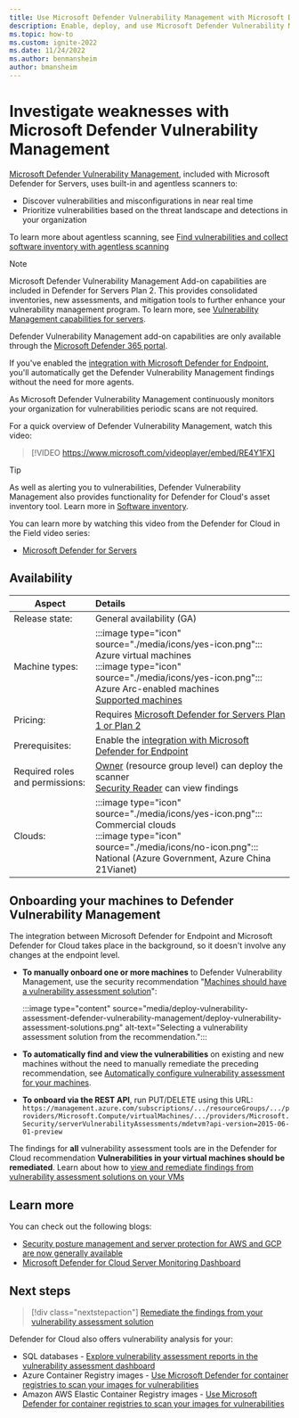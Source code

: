 ```yaml
---
title: Use Microsoft Defender Vulnerability Management with Microsoft Defender for Cloud
description: Enable, deploy, and use Microsoft Defender Vulnerability Management with Microsoft Defender for Cloud to discover weaknesses in your Azure and hybrid machines
ms.topic: how-to
ms.custom: ignite-2022
ms.date: 11/24/2022
ms.author: benmansheim
author: bmansheim
---
```


# Investigate weaknesses with Microsoft Defender Vulnerability Management

[Microsoft Defender Vulnerability Management](/microsoft-365/security/defender-vulnerability-management/defender-vulnerability-management), included with Microsoft Defender for Servers, uses built-in and agentless scanners to:

- Discover vulnerabilities and misconfigurations in near real time
- Prioritize vulnerabilities based on the threat landscape and detections in your organization

To learn more about agentless scanning, see [Find vulnerabilities and collect software inventory with agentless scanning](enable-vulnerability-assessment-agentless)

>[!Note]
> Microsoft Defender Vulnerability Management Add-on capabilities are included in Defender for Servers Plan 2. This provides consolidated inventories, new assessments, and mitigation tools to further enhance your vulnerability management program. To learn more, see [Vulnerability Management capabilities for servers](/microsoft-365/security/defender-vulnerability-management/defender-vulnerability-management-capabilities#vulnerability-managment-capabilities-for-servers).
>
> Defender Vulnerability Management add-on capabilities are only available through the [Microsoft Defender 365 portal](https://security.microsoft.com/homepage).

If you've enabled the [integration with Microsoft Defender for Endpoint](integration-defender-for-endpoint.md), you'll automatically get the Defender Vulnerability Management findings without the need for more agents.

As Microsoft Defender Vulnerability Management continuously monitors your organization for vulnerabilities periodic scans are not required.

For a quick overview of Defender Vulnerability Management, watch this video:

> [!VIDEO https://www.microsoft.com/videoplayer/embed/RE4Y1FX]

> [!TIP]
> As well as alerting you to vulnerabilities, Defender Vulnerability Management also provides functionality for Defender for Cloud's asset inventory tool. Learn more in [Software inventory](asset-inventory.md#access-a-software-inventory).

You can learn more by watching this video from the Defender for Cloud in the Field video series:

- [Microsoft Defender for Servers](episode-five.md)

## Availability

|Aspect|Details|
|----|:----|
|Release state:|General availability (GA)|
|Machine types:|:::image type="icon" source="./media/icons/yes-icon.png"::: Azure virtual machines<br>:::image type="icon" source="./media/icons/yes-icon.png"::: Azure Arc-enabled machines <br> [Supported machines](/microsoft-365/security/defender-endpoint/tvm-supported-os)|
|Pricing:|Requires [Microsoft Defender for Servers Plan 1 or Plan 2](plan-defender-for-servers-select-plan.md#plan-features)|
|Prerequisites:|Enable the [integration with Microsoft Defender for Endpoint](integration-defender-for-endpoint.md)|
|Required roles and permissions:|[Owner](../role-based-access-control/built-in-roles.md#owner) (resource group level) can deploy the scanner<br>[Security Reader](../role-based-access-control/built-in-roles.md#security-reader) can view findings|
|Clouds:|:::image type="icon" source="./media/icons/yes-icon.png"::: Commercial clouds<br>:::image type="icon" source="./media/icons/no-icon.png"::: National (Azure Government, Azure China 21Vianet)|

## Onboarding your machines to Defender Vulnerability Management

The integration between Microsoft Defender for Endpoint and Microsoft Defender for Cloud takes place in the background, so it doesn't involve any changes at the endpoint level.

- **To manually onboard one or more machines** to Defender Vulnerability Management, use the security recommendation "[Machines should have a vulnerability assessment solution](https://portal.azure.com/#blade/Microsoft_Azure_Security/RecommendationsBlade/assessmentKey/ffff0522-1e88-47fc-8382-2a80ba848f5d)":

    :::image type="content" source="media/deploy-vulnerability-assessment-defender-vulnerability-management/deploy-vulnerability-assessment-solutions.png" alt-text="Selecting a vulnerability assessment solution from the recommendation.":::

- **To automatically find and view the vulnerabilities** on existing and new machines without the need to manually remediate the preceding recommendation, see [Automatically configure vulnerability assessment for your machines](auto-deploy-vulnerability-assessment.md).

- **To onboard via the REST API**, run PUT/DELETE using this URL: `https://management.azure.com/subscriptions/.../resourceGroups/.../providers/Microsoft.Compute/virtualMachines/.../providers/Microsoft.Security/serverVulnerabilityAssessments/mdetvm?api-version=2015-06-01-preview`


The findings for **all** vulnerability assessment tools are in the Defender for Cloud recommendation **Vulnerabilities in your virtual machines should be remediated**. Learn about how to [view and remediate findings from vulnerability assessment solutions on your VMs](remediate-vulnerability-findings-vm.md)

## Learn more

You can check out the following blogs:

- [Security posture management and server protection for AWS and GCP are now generally available](https://techcommunity.microsoft.com/t5/microsoft-defender-for-cloud/security-posture-management-and-server-protection-for-aws-and/ba-p/3271388)
- [Microsoft Defender for Cloud Server Monitoring Dashboard](https://techcommunity.microsoft.com/t5/microsoft-defender-for-cloud/microsoft-defender-for-cloud-server-monitoring-dashboard/ba-p/2869658)

## Next steps
> [!div class="nextstepaction"]
> [Remediate the findings from your vulnerability assessment solution](remediate-vulnerability-findings-vm.md)

Defender for Cloud also offers vulnerability analysis for your:

- SQL databases - [Explore vulnerability assessment reports in the vulnerability assessment dashboard](defender-for-sql-on-machines-vulnerability-assessment.md#explore-vulnerability-assessment-reports)
- Azure Container Registry images - [Use Microsoft Defender for container registries to scan your images for vulnerabilities](defender-for-containers-vulnerability-assessment-azure.md)
- Amazon AWS Elastic Container Registry images - [Use Microsoft Defender for container registries to scan your images for vulnerabilities](defender-for-containers-vulnerability-assessment-elastic.md)
